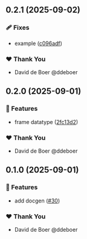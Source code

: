 ## 0.2.1 (2025-09-02)

### 🩹 Fixes

- example ([c096adf](https://github.com/ldengine/lde/commit/c096adf))

### ❤️ Thank You

- David de Boer @ddeboer

## 0.2.0 (2025-09-01)

### 🚀 Features

- frame datatype ([2fc13d2](https://github.com/ldengine/lde/commit/2fc13d2))

### ❤️ Thank You

- David de Boer @ddeboer

## 0.1.0 (2025-09-01)

### 🚀 Features

- add docgen ([#30](https://github.com/ldengine/lde/pull/30))

### ❤️ Thank You

- David de Boer @ddeboer